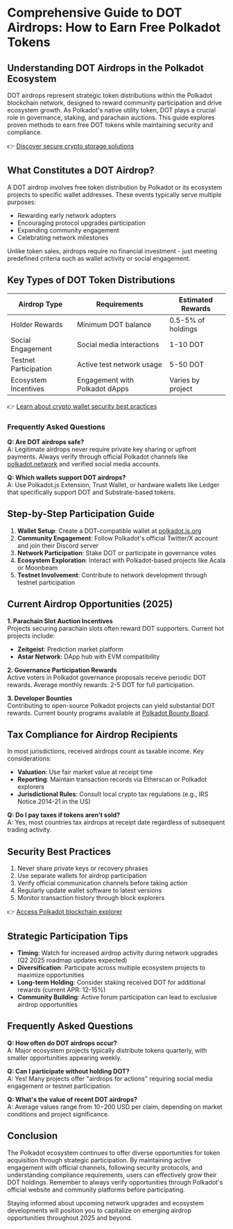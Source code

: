 # Comprehensive Guide to DOT Airdrops: How to Earn Free Polkadot Tokens

## Understanding DOT Airdrops in the Polkadot Ecosystem

DOT airdrops represent strategic token distributions within the Polkadot blockchain network, designed to reward community participation and drive ecosystem growth. As Polkadot's native utility token, DOT plays a crucial role in governance, staking, and parachain auctions. This guide explores proven methods to earn free DOT tokens while maintaining security and compliance.

👉 [Discover secure crypto storage solutions](https://bit.ly/okx-bonus)

## What Constitutes a DOT Airdrop?

A DOT airdrop involves free token distribution by Polkadot or its ecosystem projects to specific wallet addresses. These events typically serve multiple purposes:
- Rewarding early network adopters
- Encouraging protocol upgrades participation
- Expanding community engagement
- Celebrating network milestones

Unlike token sales, airdrops require no financial investment - just meeting predefined criteria such as wallet activity or social engagement.

## Key Types of DOT Token Distributions

| Airdrop Type        | Requirements                          | Estimated Rewards       |
|---------------------|---------------------------------------|-------------------------|
| Holder Rewards      | Minimum DOT balance                   | 0.5-5% of holdings      |
| Social Engagement   | Social media interactions             | 1-10 DOT                |
| Testnet Participation| Active test network usage             | 5-50 DOT                |
| Ecosystem Incentives| Engagement with Polkadot dApps        | Varies by project       |

👉 [Learn about crypto wallet security best practices](https://bit.ly/okx-bonus)

### Frequently Asked Questions

**Q: Are DOT airdrops safe?**  
A: Legitimate airdrops never require private key sharing or upfront payments. Always verify through official Polkadot channels like [polkadot.network](https://polkadot.network) and verified social media accounts.

**Q: Which wallets support DOT airdrops?**  
A: Use Polkadot.js Extension, Trust Wallet, or hardware wallets like Ledger that specifically support DOT and Substrate-based tokens.

## Step-by-Step Participation Guide

1. **Wallet Setup**: Create a DOT-compatible wallet at [polkadot.js.org](https://polkadot.js.org/apps/)
2. **Community Engagement**: Follow Polkadot's official Twitter/X account and join their Discord server
3. **Network Participation**: Stake DOT or participate in governance votes
4. **Ecosystem Exploration**: Interact with Polkadot-based projects like Acala or Moonbeam
5. **Testnet Involvement**: Contribute to network development through testnet participation

## Current Airdrop Opportunities (2025)

**1. Parachain Slot Auction Incentives**  
Projects securing parachain slots often reward DOT supporters. Current hot projects include:
- **Zeitgeist**: Prediction market platform
- **Astar Network**: DApp hub with EVM compatibility

**2. Governance Participation Rewards**  
Active voters in Polkadot governance proposals receive periodic DOT rewards. Average monthly rewards: 2-5 DOT for full participation.

**3. Developer Bounties**  
Contributing to open-source Polkadot projects can yield substantial DOT rewards. Current bounty programs available at [Polkadot Bounty Board](https://bounty.polkadot.network).

## Tax Compliance for Airdrop Recipients

In most jurisdictions, received airdrops count as taxable income. Key considerations:
- **Valuation**: Use fair market value at receipt time
- **Reporting**: Maintain transaction records via Etherscan or Polkadot explorers
- **Jurisdictional Rules**: Consult local crypto tax regulations (e.g., IRS Notice 2014-21 in the US)

**Q: Do I pay taxes if tokens aren't sold?**  
A: Yes, most countries tax airdrops at receipt date regardless of subsequent trading activity.

## Security Best Practices

1. Never share private keys or recovery phrases
2. Use separate wallets for airdrop participation
3. Verify official communication channels before taking action
4. Regularly update wallet software to latest versions
5. Monitor transaction history through block explorers

👉 [Access Polkadot blockchain explorer](https://bit.ly/okx-bonus)

## Strategic Participation Tips

- **Timing**: Watch for increased airdrop activity during network upgrades (Q2 2025 roadmap updates expected)
- **Diversification**: Participate across multiple ecosystem projects to maximize opportunities
- **Long-term Holding**: Consider staking received DOT for additional rewards (current APR: 12-15%)
- **Community Building**: Active forum participation can lead to exclusive airdrop opportunities

## Frequently Asked Questions

**Q: How often do DOT airdrops occur?**  
A: Major ecosystem projects typically distribute tokens quarterly, with smaller opportunities appearing weekly.

**Q: Can I participate without holding DOT?**  
A: Yes! Many projects offer "airdrops for actions" requiring social media engagement or testnet participation.

**Q: What's the value of recent DOT airdrops?**  
A: Average values range from $10-$200 USD per claim, depending on market conditions and project significance.

## Conclusion

The Polkadot ecosystem continues to offer diverse opportunities for token acquisition through strategic participation. By maintaining active engagement with official channels, following security protocols, and understanding compliance requirements, users can effectively grow their DOT holdings. Remember to always verify opportunities through Polkadot's official website and community platforms before participating.

Staying informed about upcoming network upgrades and ecosystem developments will position you to capitalize on emerging airdrop opportunities throughout 2025 and beyond.